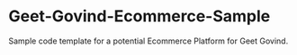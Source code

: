 # Geet-Govind-Ecommerce-Sample
Sample code template for a potential Ecommerce Platform for Geet Govind.
